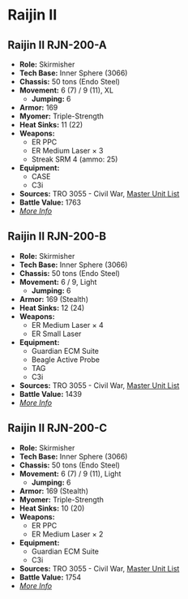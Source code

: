 # Raijin II
## Raijin II RJN-200-A
- **Role:** Skirmisher
- **Tech Base:** Inner Sphere (3066)
- **Chassis:** 50 tons (Endo Steel)
- **Movement:** 6 (7) / 9 (11), XL
  - **Jumping:** 6
- **Armor:** 169
- **Myomer:** Triple-Strength
- **Heat Sinks:** 11 (22)
- **Weapons:**
  - ER PPC
  - ER Medium Laser × 3
  - Streak SRM 4 (ammo: 25)
- **Equipment:**
  - CASE
  - C3i
- **Sources:** TRO 3055 - Civil War, [Master Unit List](http://masterunitlist.info/Unit/Details/2628/raijin-ii-rjn-200-a)
- **Battle Value:** 1763
- [*More Info*](raijin_ii/raijin_ii_rjn-200-a.md)

## Raijin II RJN-200-B
- **Role:** Skirmisher
- **Tech Base:** Inner Sphere (3066)
- **Chassis:** 50 tons (Endo Steel)
- **Movement:** 6 / 9, Light
  - **Jumping:** 6
- **Armor:** 169 (Stealth)
- **Heat Sinks:** 12 (24)
- **Weapons:**
  - ER Medium Laser × 4
  - ER Small Laser
- **Equipment:**
  - Guardian ECM Suite
  - Beagle Active Probe
  - TAG
  - C3i
- **Sources:** TRO 3055 - Civil War, [Master Unit List](http://masterunitlist.info/Unit/Details/2629/raijin-ii-rjn-200-b)
- **Battle Value:** 1439
- [*More Info*](raijin_ii/raijin_ii_rjn-200-b.md)

## Raijin II RJN-200-C
- **Role:** Skirmisher
- **Tech Base:** Inner Sphere (3066)
- **Chassis:** 50 tons (Endo Steel)
- **Movement:** 6 (7) / 9 (11), Light
  - **Jumping:** 6
- **Armor:** 169 (Stealth)
- **Myomer:** Triple-Strength
- **Heat Sinks:** 10 (20)
- **Weapons:**
  - ER PPC
  - ER Medium Laser × 2
- **Equipment:**
  - Guardian ECM Suite
  - C3i
- **Sources:** TRO 3055 - Civil War, [Master Unit List](http://masterunitlist.info/Unit/Details/2630/raijin-ii-rjn-200-c)
- **Battle Value:** 1754
- [*More Info*](raijin_ii/raijin_ii_rjn-200-c.md)

